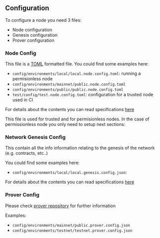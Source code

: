 ## Configuration

To configure a node you need 3 files: 
- Node configuration
- Genesis configuration
- Prover configuration

### Node Config
This file is a [TOML](https://en.wikipedia.org/wiki/TOML#) formatted file. 
You could find some examples here: 
 - `config/environments/local/local.node.config.toml`: running a permisionless node
  - `config/environments/mainnet/public.node.config.toml`
  - `config/environments/public/public.node.config.toml`
  - `test/config/test.node.config.toml`: configuration for a trusted node used in CI

  For details about the contents you can read specifications [here](config-file/node-config-doc.md)

This file is used for trusted and for permisionless nodes. In the case of permissionless node you only need to setup next sections: 



### Network Genesis Config
This contain all the info information relating to the genesis of the network (e.g. contracts, etc..)

You could find some examples here: 
- `config/environments/local/local.genesis.config.json`:

For details about the contents you can read specifications [here](config-file/custom_network-config-doc.md)


### Prover Config

Please check [prover repository](https://github.com/0xPolygonHermez/zkevm-prover)  for further information

Examples: 
 - `config/environments/mainnet/public.prover.config.json`
 - `config/environments/testnet/testnet.prover.config.json`
